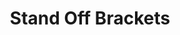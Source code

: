 ---
title: "Stand Off Brackets"
description : "this is a meta description"
draft: false
image: "/images/products/standOffBrackets/stand-offS116G.png"
---